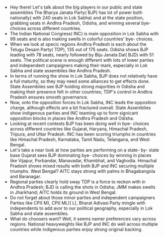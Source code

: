 * Hey there! Let's talk about the big players in our public and state assemblies
 The Bharya Janata Party( BJP) has lot of power both nationally( with 240 seats in Lok Sabha) and at
 the state position, grabbing seats in Andhra Pradesh, Odisha, and winning several bye- choices across
 different countries.
* The Indian National Congress( INC) is main opposition in Lok Sabha with 99 seats and is also making
 swells in colorful countries' bye- choices.
* When we look at specic regions
 Andhra Pradesh is each about the Telugu Desam Party( TDP), 135 out of 175 seats.
 Odisha shows BJP leading with 78 seats, nearly followed by Biju Janata Dal( BJD) with 51 seats.
 The political scene is enough different with lots of lower parties and independent campaigners making
 their mark, especially in Lok Sabha and state assemblies like Andhra Pradesh.
* In terms of running the show
 In Lok Sabha, BJP does not relatively have a full maturity, so they may need some alliances to get
 effects done.
 State Assemblies see BJP holding strong majorities in Odisha and making their presence felt in other
 countries; TDP's control in Andhra Pradesh ensures smooth governance.
* Now, onto the opposition forces
 In Lok Sabha, INC leads the opposition charge, although effects are a bit fractured overall.
 State Assemblies show indigenous parties and INC teaming up to form signicant opposition blocks in
 places like Andhra Pradesh and Odisha.
* Looking at recent contests
 BJP has been doing well in bye- choices across different countries like Gujarat, Haryana, Himachal
 Pradesh, Tripura, and Uttar Pradesh.
 INC has been scoring triumphs in countries like Himachal Pradesh, Karnataka, Tamil Nadu, Telangana,
 and West Bengal.
* Let's take a near look at how parties are performing on a state- by- state base
 Gujarat sees BJP dominating bye- choices by winning in places like Vijapur, Porbandar, Manavadar,
 Khambhat, and Vaghodia.
 Himachal Pradesh shows mixed results with both BJP and INC securing multiple triumphs.
 West Bengal? AITC stays strong with palms in Bhagabangola and Baranagar.
* Regional parties clearly hold sway
 TDP is a force to reckon with in Andhra Pradesh; BJD is calling the shots in Odisha; JMM makes swells
 in Jharkhand; AITC holds its ground in West Bengal.
* Do not forget about those minor parties and independent campaigners
 Parties like CPI( M), CPI( ML)( L), Bharat Adivasi Party mingle with independents to add avor to our
 political geography, especially in Lok Sabha and state assemblies.
* What do choosers want?
 Well, it seems namer preferences vary across regions. National heavyweights like BJP and INC do well
across multiple countries while indigenous parties enjoy strong original backing.
